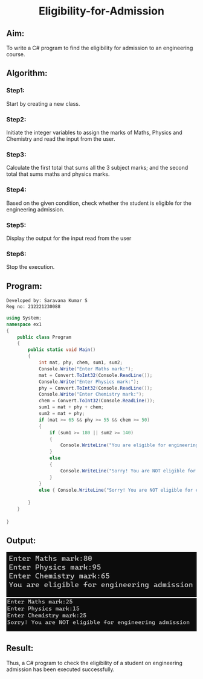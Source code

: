 # <p align="middle"> Eligibility-for-Admission</p>

## Aim:
To write a C# program to find the eligibility for admission to an engineering course.

## Algorithm:
### Step1:
Start by creating a new class.

### Step2:
Initiate the integer variables to assign the marks of Maths, Physics and Chemistry and read the input from the user.

### Step3:
Calculate the first total that sums all the 3 subject marks; and the second total that sums maths and physics marks.

### Step4:
Based on the given condition, check whether the student is eligible for the engineering admission.

### Step5:
Display the output for the input read from the user

### Step6:
Stop the execution.
## Program:
```
Developed by: Saravana Kumar S
Reg no: 212221230088
```
```c#
using System;
namespace ex1
{
    public class Program
    {
        public static void Main()
        {
            int mat, phy, chem, sum1, sum2;
            Console.Write("Enter Maths mark:");
            mat = Convert.ToInt32(Console.ReadLine());
            Console.Write("Enter Physics mark:");
            phy = Convert.ToInt32(Console.ReadLine());
            Console.Write("Enter Chemistry mark:");
            chem = Convert.ToInt32(Console.ReadLine());
            sum1 = mat + phy + chem;
            sum2 = mat + phy;
            if (mat >= 65 && phy >= 55 && chem >= 50)
            {
                if (sum1 >= 180 || sum2 >= 140)
                {
                    Console.WriteLine("You are eligible for engineering admission");
                }
                else
                {
                    Console.WriteLine("Sorry! You are NOT eligible for engineering admission");
                }
            }
            else { Console.WriteLine("Sorry! You are NOT eligible for engineering admission"); }

        }
    }

}

```
## Output:

<img src="./o1.png">
<img src="./o2.png">

## Result:
Thus, a C# program to check the eligibility of a student on engineering admission has been executed successfully.
